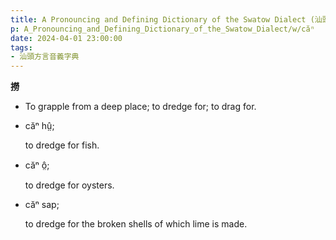 ```yaml
---
title: A Pronouncing and Defining Dictionary of the Swatow Dialect (汕頭方言音義字典) / căⁿ
p: A_Pronouncing_and_Defining_Dictionary_of_the_Swatow_Dialect/w/căⁿ
date: 2024-04-01 23:00:00
tags: 
- 汕頭方言音義字典
---
```



**撈**
- To grapple from a deep place; to dredge for; to drag for.

- căⁿ hṳ̂;

  to dredge for fish.

- căⁿ ô̤;

  to dredge for oysters.

- căⁿ sap;

  to dredge for the broken shells of which lime is made.